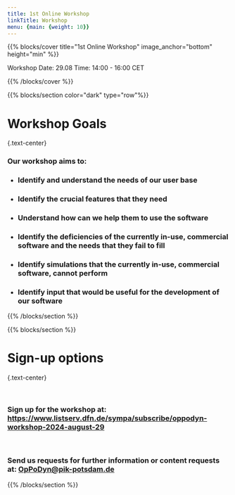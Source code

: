 ```yaml
---
title: 1st Online Workshop
linkTitle: Workshop
menu: {main: {weight: 10}}
---
```


{{% blocks/cover title="1st Online Workshop" image_anchor="bottom" height="min" %}}
  <p class="lead mt-5"> 
    Workshop Date: 29.08
    Time: 14:00 - 16:00 CET
  </p>
{{% /blocks/cover %}}

<!----------------------------------------------------------------------------------------->
{{% blocks/section color="dark" type="row"%}}
# Workshop Goals
{.text-center}

### Our workshop aims to:
<ul>
  <li> <h3> Identify and understand the needs of our user base </h3> </li>
  <li> <h3> Identify the crucial features that they need </h3>  </li>
  <li> <h3> Understand how can we help them to use the software </h3> </li>
  <li> <h3> Identify the deficiencies of the currently in-use, commercial software and the needs that they fail to fill </h3> </li>
  <li> <h3> Identify simulations that the currently in-use, commercial software, cannot perform </h3> </li>
  <li> <h3> Identify input that would be useful for the development of our software </h3> </li>
</ul>
{{% /blocks/section %}}


{{% blocks/section %}}

# Sign-up options
{.text-center}

<br>

### Sign up for the workshop at: https://www.listserv.dfn.de/sympa/subscribe/oppodyn-workshop-2024-august-29
<br>

### Send us requests for further information or content requests at: OpPoDyn@pik-potsdam.de

{{% /blocks/section %}}